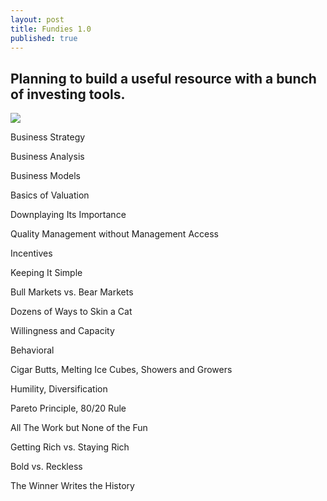 ```yaml
---
layout: post
title: Fundies 1.0
published: true
---
```


## Planning to build a useful resource with a bunch of investing tools.

![]({{site.baseurl}}/images/photo-1453413453658-27fec8f43f29.jpeg)

Business Strategy

Business Analysis

Business Models

Basics of Valuation

Downplaying Its Importance

Quality Management without Management Access

Incentives

Keeping It Simple

Bull Markets vs. Bear Markets

Dozens of Ways to Skin a Cat

Willingness and Capacity

Behavioral

Cigar Butts, Melting Ice Cubes, Showers and Growers

Humility, Diversification

Pareto Principle, 80/20 Rule

All The Work but None of the Fun

Getting Rich vs. Staying Rich

Bold vs. Reckless

The Winner Writes the History
